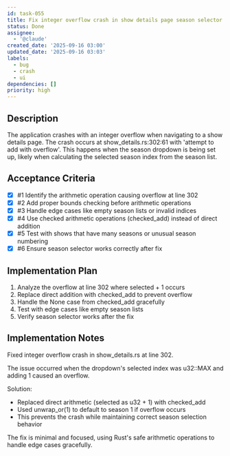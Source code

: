 ```yaml
---
id: task-055
title: Fix integer overflow crash in show details page season selector
status: Done
assignee:
  - '@claude'
created_date: '2025-09-16 03:00'
updated_date: '2025-09-16 03:03'
labels:
  - bug
  - crash
  - ui
dependencies: []
priority: high
---
```


## Description

The application crashes with an integer overflow when navigating to a show details page. The crash occurs at show_details.rs:302:61 with 'attempt to add with overflow'. This happens when the season dropdown is being set up, likely when calculating the selected season index from the season list.

## Acceptance Criteria
<!-- AC:BEGIN -->
- [x] #1 Identify the arithmetic operation causing overflow at line 302
- [x] #2 Add proper bounds checking before arithmetic operations
- [x] #3 Handle edge cases like empty season lists or invalid indices
- [x] #4 Use checked arithmetic operations (checked_add) instead of direct addition
- [x] #5 Test with shows that have many seasons or unusual season numbering
- [x] #6 Ensure season selector works correctly after fix
<!-- AC:END -->


## Implementation Plan

1. Analyze the overflow at line 302 where selected + 1 occurs
2. Replace direct addition with checked_add to prevent overflow
3. Handle the None case from checked_add gracefully
4. Test with edge cases like empty season lists
5. Verify season selector works after the fix


## Implementation Notes

Fixed integer overflow crash in show_details.rs at line 302.

The issue occurred when the dropdown's selected index was u32::MAX and adding 1 caused an overflow.

Solution:
- Replaced direct arithmetic (selected as u32 + 1) with checked_add
- Used unwrap_or(1) to default to season 1 if overflow occurs
- This prevents the crash while maintaining correct season selection behavior

The fix is minimal and focused, using Rust's safe arithmetic operations to handle edge cases gracefully.
